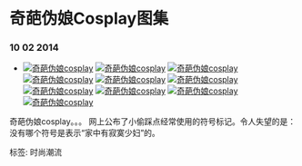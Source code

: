 # 奇葩伪娘Cosplay图集

### 10 02 2014

-   [![奇葩伪娘cosplay](https://www.quazero.com/uploads/allimg/140210/1-140210205531.jpg)](https://www.quazero.com/uploads/allimg/140210/1-140210205531.jpg "奇葩伪娘cosplay") [![奇葩伪娘cosplay](https://www.quazero.com/uploads/allimg/140210/1-140210205532.jpg)](https://www.quazero.com/uploads/allimg/140210/1-140210205532.jpg "奇葩伪娘cosplay") [![奇葩伪娘cosplay](https://www.quazero.com/uploads/allimg/140210/1-140210205533.jpg)](https://www.quazero.com/uploads/allimg/140210/1-140210205533.jpg "奇葩伪娘cosplay") [![奇葩伪娘cosplay](https://www.quazero.com/uploads/allimg/140210/1-140210205533-50.jpg)](https://www.quazero.com/uploads/allimg/140210/1-140210205533-50.jpg "奇葩伪娘cosplay") [![奇葩伪娘cosplay](https://www.quazero.com/uploads/allimg/140210/1-140210205534.jpg)](https://www.quazero.com/uploads/allimg/140210/1-140210205534.jpg "奇葩伪娘cosplay") [![奇葩伪娘cosplay](https://www.quazero.com/uploads/allimg/140210/1-140210205534-50.jpg)](https://www.quazero.com/uploads/allimg/140210/1-140210205534-50.jpg "奇葩伪娘cosplay") [![奇葩伪娘cosplay](https://www.quazero.com/uploads/allimg/140210/1-140210205534-51.jpg)](https://www.quazero.com/uploads/allimg/140210/1-140210205534-51.jpg "奇葩伪娘cosplay") [![奇葩伪娘cosplay](https://www.quazero.com/uploads/allimg/140210/1-140210205535.jpg)](https://www.quazero.com/uploads/allimg/140210/1-140210205535.jpg "奇葩伪娘cosplay") [![奇葩伪娘cosplay](https://www.quazero.com/uploads/allimg/140210/1-140210205536.jpg)](https://www.quazero.com/uploads/allimg/140210/1-140210205536.jpg "奇葩伪娘cosplay") [![奇葩伪娘cosplay](https://www.quazero.com/uploads/allimg/140210/1-140210205537.jpg)](https://www.quazero.com/uploads/allimg/140210/1-140210205537.jpg "奇葩伪娘cosplay")

奇葩伪娘cosplay。。。 网上公布了小偷踩点经常使用的符号标记。令人失望的是：没有哪个符号是表示“家中有寂寞少妇”的。

标签: 时尚潮流
